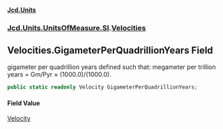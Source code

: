 #### [Jcd.Units](index.md 'index')

### [Jcd.Units.UnitsOfMeasure.SI](Jcd.Units.UnitsOfMeasure.SI.md 'Jcd.Units.UnitsOfMeasure.SI').[Velocities](Velocities.md 'Jcd.Units.UnitsOfMeasure.SI.Velocities')

## Velocities.GigameterPerQuadrillionYears Field

gigameter per quadrillion years defined such that: megameter per trillion years = Gm/Pyr × (1000.0)/(1000.0).

```csharp
public static readonly Velocity GigameterPerQuadrillionYears;
```

#### Field Value

[Velocity](Velocity.md 'Jcd.Units.UnitTypes.Velocity')